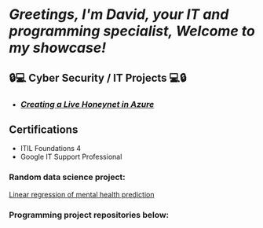 ***<h1>Greetings, I'm David, your IT and programming specialist,
Welcome to my showcase!***

<h2>🔒💻 Cyber Security / IT Projects 💻🔒</h2>

- ***<h3>[Creating a Live Honeynet in Azure](https://github.com/davidsoundar/Honeynet-Azure)</h3>***

    
<h2> Certifications </h2>
    
- ITIL Foundations 4
- Google IT Support Professional


 <h3> Random data science project:  </h3>

[Linear regression of mental health prediction](https://mental-health-predictor.onrender.com/)


 <h3> Programming project repositories below:  </h3>
